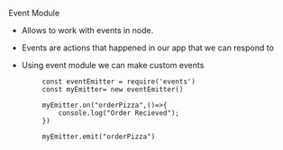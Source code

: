 Event Module
 
 * Allows to work with events in node.
 * Events are actions that happened in our app that we can respond to
 * Using event module we can make custom events

            const eventEmitter = require('events')
            const myEmitter= new eventEmitter()

            myEmitter.on("orderPizza",()=>{
                console.log("Order Recieved");
            })

            myEmitter.emit("orderPizza")